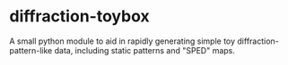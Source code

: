 # diffraction-toybox
A small python module to aid in rapidly generating simple toy diffraction-pattern-like data, including static patterns and "SPED" maps.
